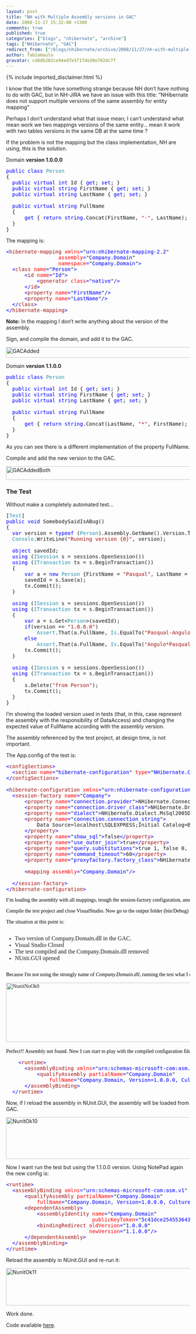```yaml
---
layout: post
title: "NH with Multiple Assembly versions in GAC"
date: 2008-11-27 15:32:00 +1300
comments: true
published: true
categories: ["blogs", "nhibernate", "archive"]
tags: ["NHibernate", "GAC"]
redirect_from: ["/blogs/nhibernate/archive/2008/11/27/nh-with-multiple-assembly-versions-in-gac.aspx"]
author: fabiomaulo
gravatar: cd6db202ce94ed7e5f1fde30e702dc7f
---
```

{% include imported_disclaimer.html %}
<p>I know that the title have something strange because NH don&rsquo;t have nothing to do with GAC, but in NH-JIRA we have an issue with this title: &ldquo;NHibernate does not support multiple versions of the same assembly for entity mapping&rdquo;</p>
<p>Perhaps I don&rsquo;t understand what that issue mean; I can&rsquo;t understand what mean work we two mappings versions of the same entity&hellip; mean it work with two tables versions in the same DB at the same time ?</p>
<p>If the problem is not the mapping but the class implementation, NH are using, this is the solution.</p>
<p>Domain <strong>version 1.0.0.0</strong></p>
<pre class="code"><span style="color: blue">public class </span><span style="color: #2b91af">Person<br /></span>{<br />  <span style="color: blue">public virtual int </span>Id { <span style="color: blue">get</span>; <span style="color: blue">set</span>; }<br />  <span style="color: blue">public virtual string </span>FirstName { <span style="color: blue">get</span>; <span style="color: blue">set</span>; }<br />  <span style="color: blue">public virtual string </span>LastName { <span style="color: blue">get</span>; <span style="color: blue">set</span>; }<br /><br />  <span style="color: blue">public virtual string </span>FullName<br />  {<br />      <span style="color: blue">get </span>{ <span style="color: blue">return string</span>.Concat(FirstName, <span style="color: #a31515">"-"</span>, LastName); }<br />  }<br />}</pre>
<p>The mapping is:</p>
<pre class="code"><span style="color: blue">&lt;</span><span style="color: #a31515">hibernate-mapping </span><span style="color: red">xmlns</span><span style="color: blue">=</span>"<span style="color: blue">urn:nhibernate-mapping-2.2</span>"<br />                 <span style="color: red">assembly</span><span style="color: blue">=</span>"<span style="color: blue">Company.Domain</span>"<br />                 <span style="color: red">namespace</span><span style="color: blue">=</span>"<span style="color: blue">Company.Domain</span>"<span style="color: blue">&gt;<br />  &lt;</span><span style="color: #a31515">class </span><span style="color: red">name</span><span style="color: blue">=</span>"<span style="color: blue">Person</span>"<span style="color: blue">&gt;<br />      &lt;</span><span style="color: #a31515">id </span><span style="color: red">name</span><span style="color: blue">=</span>"<span style="color: blue">Id</span>"<span style="color: blue">&gt;<br />          &lt;</span><span style="color: #a31515">generator </span><span style="color: red">class</span><span style="color: blue">=</span>"<span style="color: blue">native</span>"<span style="color: blue">/&gt;<br />      &lt;/</span><span style="color: #a31515">id</span><span style="color: blue">&gt;<br />      &lt;</span><span style="color: #a31515">property </span><span style="color: red">name</span><span style="color: blue">=</span>"<span style="color: blue">FirstName</span>"<span style="color: blue">/&gt;<br />      &lt;</span><span style="color: #a31515">property </span><span style="color: red">name</span><span style="color: blue">=</span>"<span style="color: blue">LastName</span>"<span style="color: blue">/&gt;<br />  &lt;/</span><span style="color: #a31515">class</span><span style="color: blue">&gt;<br />&lt;/</span><span style="color: #a31515">hibernate-mapping</span><span style="color: blue">&gt;<br /></span></pre>
<p><span style="font-weight: bold">Note:</span> In the mapping I don&rsquo;t write anything about the version of the assembly.</p>
<p>Sign, and compile the domain, and add it to the GAC.</p>
<p><a href="/cfs-file.ashx/__key/CommunityServer.Blogs.Components.WeblogFiles/nhibernate/GACAdded_5F00_73C2338C.png"><img border="0" width="644" src="/cfs-file.ashx/__key/CommunityServer.Blogs.Components.WeblogFiles/nhibernate/GACAdded_5F00_thumb_5F00_21435350.png" alt="GACAdded" height="29" style="border-top-width: 0px; display: inline; border-left-width: 0px; border-bottom-width: 0px; border-right-width: 0px" title="GACAdded" /></a> </p>
<p>Domain <strong>version 1.1.0.0</strong></p>
<pre class="code"><span style="color: blue">public class </span><span style="color: #2b91af">Person<br /></span>{<br />  <span style="color: blue">public virtual int </span>Id { <span style="color: blue">get</span>; <span style="color: blue">set</span>; }<br />  <span style="color: blue">public virtual string </span>FirstName { <span style="color: blue">get</span>; <span style="color: blue">set</span>; }<br />  <span style="color: blue">public virtual string </span>LastName { <span style="color: blue">get</span>; <span style="color: blue">set</span>; }<br /><br />  <span style="color: blue">public virtual string </span>FullName<br />  {<br />      <span style="color: blue">get </span>{ <span style="color: blue">return string</span>.Concat(LastName, <span style="color: #a31515">"*"</span>, FirstName); }<br />  }<br />}</pre>
<p>As you can see there is a different implementation of the property FullName.</p>
<p>Compile and add the new version to the GAC.</p>
<p><a href="/cfs-file.ashx/__key/CommunityServer.Blogs.Components.WeblogFiles/nhibernate/GACAddedBoth_5F00_439AE8C9.png"><img border="0" width="644" src="/cfs-file.ashx/__key/CommunityServer.Blogs.Components.WeblogFiles/nhibernate/GACAddedBoth_5F00_thumb_5F00_53A9B780.png" alt="GACAddedBoth" height="37" style="border-top-width: 0px; display: inline; border-left-width: 0px; border-bottom-width: 0px; border-right-width: 0px" title="GACAddedBoth" /></a> </p>
<h3>The Test</h3>
<p>Without make a completely automated test&hellip;</p>
<pre class="code">[<span style="color: #2b91af">Test</span>]<br /><span style="color: blue">public void </span>SomebodySaidIsABug()<br />{<br />  <span style="color: blue">var </span>version = <span style="color: blue">typeof </span>(<span style="color: #2b91af">Person</span>).Assembly.GetName().Version.ToString();<br />  <span style="color: #2b91af">Console</span>.WriteLine(<span style="color: #a31515">"Running version {0}"</span>, version);<br /><br />  <span style="color: blue">object </span>savedId;<br />  <span style="color: blue">using </span>(<span style="color: #2b91af">ISession </span>s = sessions.OpenSession())<br />  <span style="color: blue">using </span>(<span style="color: #2b91af">ITransaction </span>tx = s.BeginTransaction())<br />  {<br />      <span style="color: blue">var </span>a = <span style="color: blue">new </span><span style="color: #2b91af">Person </span>{FirstName = <span style="color: #a31515">"Pasqual"</span>, LastName = <span style="color: #a31515">"Angulo"</span>};<br />      savedId = s.Save(a);<br />      tx.Commit();<br />  }<br /><br />  <span style="color: blue">using </span>(<span style="color: #2b91af">ISession </span>s = sessions.OpenSession())<br />  <span style="color: blue">using </span>(<span style="color: #2b91af">ITransaction </span>tx = s.BeginTransaction())<br />  {<br />      <span style="color: blue">var </span>a = s.Get&lt;<span style="color: #2b91af">Person</span>&gt;(savedId);<br />      <span style="color: blue">if</span>(version == <span style="color: #a31515">"1.0.0.0"</span>)<br />          <span style="color: #2b91af">Assert</span>.That(a.FullName, <span style="color: #2b91af">Is</span>.EqualTo(<span style="color: #a31515">"Pasqual-Angulo"</span>));<br />      <span style="color: blue">else<br />          </span><span style="color: #2b91af">Assert</span>.That(a.FullName, <span style="color: #2b91af">Is</span>.EqualTo(<span style="color: #a31515">"Angulo*Pasqual"</span>));<br />      tx.Commit();<br />  }<br /><br />  <span style="color: blue">using </span>(<span style="color: #2b91af">ISession </span>s = sessions.OpenSession())<br />  <span style="color: blue">using </span>(<span style="color: #2b91af">ITransaction </span>tx = s.BeginTransaction())<br />  {<br />      s.Delete(<span style="color: #a31515">"from Person"</span>);<br />      tx.Commit();<br />  }<br />}</pre>
<p>I&rsquo;m showing the loaded version used in tests (that, in this, case represent the assembly with the responsibility of DataAccess) and changing the expected value of FullName according with the assembly version.</p>
<p>The assembly referenced by the test project, at design time, is not important.</p>
<p>The App.config of the test is:</p>
<pre class="code"><span style="color: blue">&lt;</span><span style="color: #a31515">configSections</span><span style="color: blue">&gt;<br />  &lt;</span><span style="color: #a31515">section </span><span style="color: red">name</span><span style="color: blue">=</span>"<span style="color: blue">hibernate-configuration</span>" <span style="color: red">type</span><span style="color: blue">=</span>"<span style="color: blue">NHibernate.Cfg.ConfigurationSectionHandler, NHibernate</span>"<span style="color: blue">/&gt;<br />&lt;/</span><span style="color: #a31515">configSections</span><span style="color: blue">&gt;<br /><br />&lt;</span><span style="color: #a31515">hibernate-configuration </span><span style="color: red">xmlns</span><span style="color: blue">=</span>"<span style="color: blue">urn:nhibernate-configuration-2.2</span>"<span style="color: blue">&gt;<br />  &lt;</span><span style="color: #a31515">session-factory </span><span style="color: red">name</span><span style="color: blue">=</span>"<span style="color: blue">Company</span>"<span style="color: blue">&gt;<br />      &lt;</span><span style="color: #a31515">property </span><span style="color: red">name</span><span style="color: blue">=</span>"<span style="color: blue">connection.provider</span>"<span style="color: blue">&gt;</span>NHibernate.Connection.DriverConnectionProvider<span style="color: blue">&lt;/</span><span style="color: #a31515">property</span><span style="color: blue">&gt;<br />      &lt;</span><span style="color: #a31515">property </span><span style="color: red">name</span><span style="color: blue">=</span>"<span style="color: blue">connection.driver_class</span>"<span style="color: blue">&gt;</span>NHibernate.Driver.SqlClientDriver<span style="color: blue">&lt;/</span><span style="color: #a31515">property</span><span style="color: blue">&gt;<br />      &lt;</span><span style="color: #a31515">property </span><span style="color: red">name</span><span style="color: blue">=</span>"<span style="color: blue">dialect</span>"<span style="color: blue">&gt;</span>NHibernate.Dialect.MsSql2005Dialect<span style="color: blue">&lt;/</span><span style="color: #a31515">property</span><span style="color: blue">&gt;<br />      &lt;</span><span style="color: #a31515">property </span><span style="color: red">name</span><span style="color: blue">=</span>"<span style="color: blue">connection.connection_string</span>"<span style="color: blue">&gt;<br />          </span>Data Source=localhost\SQLEXPRESS;Initial Catalog=BlogSpot;Integrated Security=True<br />      <span style="color: blue">&lt;/</span><span style="color: #a31515">property</span><span style="color: blue">&gt;<br />      &lt;</span><span style="color: #a31515">property </span><span style="color: red">name</span><span style="color: blue">=</span>"<span style="color: blue">show_sql</span>"<span style="color: blue">&gt;</span>false<span style="color: blue">&lt;/</span><span style="color: #a31515">property</span><span style="color: blue">&gt;<br />      &lt;</span><span style="color: #a31515">property </span><span style="color: red">name</span><span style="color: blue">=</span>"<span style="color: blue">use_outer_join</span>"<span style="color: blue">&gt;</span>true<span style="color: blue">&lt;/</span><span style="color: #a31515">property</span><span style="color: blue">&gt;<br />      &lt;</span><span style="color: #a31515">property </span><span style="color: red">name</span><span style="color: blue">=</span>"<span style="color: blue">query.substitutions</span>"<span style="color: blue">&gt;</span>true 1, false 0, yes 'Y', no 'N'<span style="color: blue">&lt;/</span><span style="color: #a31515">property</span><span style="color: blue">&gt;<br />      &lt;</span><span style="color: #a31515">property </span><span style="color: red">name</span><span style="color: blue">=</span>"<span style="color: blue">command_timeout</span>"<span style="color: blue">&gt;</span>60<span style="color: blue">&lt;/</span><span style="color: #a31515">property</span><span style="color: blue">&gt;<br />      &lt;</span><span style="color: #a31515">property </span><span style="color: red">name</span><span style="color: blue">=</span>"<span style="color: blue">proxyfactory.factory_class</span>"<span style="color: blue">&gt;</span>NHibernate.ByteCode.LinFu.ProxyFactoryFactory, NHibernate.ByteCode.LinFu<span style="color: blue">&lt;/</span><span style="color: #a31515">property</span><span style="color: blue">&gt;<br />    <br />      &lt;</span><span style="color: #a31515">mapping </span><span style="color: red">assembly</span><span style="color: blue">=</span>"<span style="color: blue">Company.Domain</span>"<span style="color: blue">/&gt;<br />    <br />  &lt;/</span><span style="color: #a31515">session-factory</span><span style="color: blue">&gt;<br />&lt;/</span><span style="color: #a31515">hibernate-configuration</span><span style="color: blue">&gt;</span></pre>
<pre class="code"><span style="color: blue"><span style="color: #000000; font-family: trebuchet ms">I&rsquo;m loading the assembly with all mappings, trough the session-factory configuration, another time without specify the assembly strong name.</span></span></pre>
<pre class="code"><span style="color: blue"><span style="color: #000000; font-family: trebuchet ms">Compile the test project and close VisualStudio. Now go to the output folder (bin/Debug) and delete the Company.Domain.dll file. Then open NUnit.Gui.</span></span></pre>
<pre class="code"><span style="color: blue"><span style="color: #000000; font-family: trebuchet ms">The situation at this point is:</span></span></pre>
<pre class="code"><ul><li><span style="font-family: 'Trebuchet MS'"><span style="font-size: medium">Two version of Company.Domain.dll in the GAC.</span></span><span style="font-size: medium"><br /></span></li><li><span style="font-family: 'Trebuchet MS'"><span style="font-size: medium">Visual Studio Closed</span></span><span style="font-size: medium"><br /></span></li><li><span style="font-family: 'Trebuchet MS'"><span style="font-size: medium">The test compiled and the Company.Domain.dll removed</span></span><span style="font-size: medium"><br /></span></li><li><span style="font-family: 'Trebuchet MS'"><span style="font-size: medium">NUnit.GUI opened</span></span><br /></li></ul></pre>
<pre class="code"><span style="color: blue"><span style="color: #000000; font-family: trebuchet ms">Because I'm not using the strongly name of <span style="font-style: italic">Company.Domain.dll</span>, running the test what I expect is that it fail</span></span></pre>
<pre class="code"><span style="color: blue"><span style="color: #000000; font-family: trebuchet ms"><a href="/cfs-file.ashx/__key/CommunityServer.Blogs.Components.WeblogFiles/nhibernate/NunitNoOk0_5F00_20D9B10C.png"><img border="0" width="642" src="/cfs-file.ashx/__key/CommunityServer.Blogs.Components.WeblogFiles/nhibernate/NunitNoOk0_5F00_thumb_5F00_34892B51.png" alt="NunitNoOk0" height="162" style="border-top-width: 0px; display: inline; border-left-width: 0px; border-bottom-width: 0px; border-right-width: 0px" title="NunitNoOk0" /></a>  </span></span></pre>
<pre class="code"><span style="color: blue"><span style="color: #000000; font-family: trebuchet ms">Perfect!! Assembly not found. Now I can start to play with the compiled configuration file (<span style="font-style: italic"><span style="font-weight: bold">DiffAssemblyVersion.dll.config</span></span>) using the NotePad.</span></span></pre>
<pre class="code">    <span style="color: blue">&lt;</span><span style="color: #a31515">runtime</span><span style="color: blue">&gt;<br />      &lt;</span><span style="color: #a31515">assemblyBinding </span><span style="color: red">xmlns</span><span style="color: blue">=</span>"<span style="color: blue">urn:schemas-microsoft-com:asm.v1</span>" <span style="color: red">applies-to</span><span style="color: blue">=</span>"<span style="color: blue">v2.0.50727</span>"<span style="color: blue">&gt;<br />          &lt;</span><span style="color: #a31515">qualifyAssembly </span><span style="color: red">partialName</span><span style="color: blue">=</span>"<span style="color: blue">Company.Domain</span>"<br />              <span style="color: red">fullName</span><span style="color: blue">=</span>"<span style="color: blue">Company.Domain, Version=1.0.0.0, Culture=neutral, PublicKeyToken=5c41dce254553643</span>" <span style="color: blue">/&gt;<br />      &lt;/</span><span style="color: #a31515">assemblyBinding</span><span style="color: blue">&gt;<br />  &lt;/</span><span style="color: #a31515">runtime</span><span style="color: blue">&gt;<br /></span></pre>
<p>
<a href="http://11011.net/software/vspaste"></a></p>
<p>Now, if I reload the assembly in NUnit.GUI, the assembly will be loaded from GAC.</p>
<p><a href="/cfs-file.ashx/__key/CommunityServer.Blogs.Components.WeblogFiles/nhibernate/NunitOk10_5F00_63DD318C.png"><img border="0" width="644" src="/cfs-file.ashx/__key/CommunityServer.Blogs.Components.WeblogFiles/nhibernate/NunitOk10_5F00_thumb_5F00_7A32D6D1.png" alt="NunitOk10" height="114" style="border-top-width: 0px; display: inline; border-left-width: 0px; border-bottom-width: 0px; border-right-width: 0px" title="NunitOk10" /></a> </p>
<p>Now I want run the test but using the 1.1.0.0 version. Using NotePad again the new config is:</p>
<pre class="code"><span style="color: blue">&lt;</span><span style="color: #a31515">runtime</span><span style="color: blue">&gt;<br />  &lt;</span><span style="color: #a31515">assemblyBinding </span><span style="color: red">xmlns</span><span style="color: blue">=</span>"<span style="color: blue">urn:schemas-microsoft-com:asm.v1</span>" <span style="color: red">applies-to</span><span style="color: blue">=</span>"<span style="color: blue">v2.0.50727</span>"<span style="color: blue">&gt;<br />      &lt;</span><span style="color: #a31515">qualifyAssembly </span><span style="color: red">partialName</span><span style="color: blue">=</span>"<span style="color: blue">Company.Domain</span>"<br />          <span style="color: red">fullName</span><span style="color: blue">=</span>"<span style="color: blue">Company.Domain, Version=1.0.0.0, Culture=neutral, PublicKeyToken=5c41dce254553643</span>" <span style="color: blue">/&gt;<br />      &lt;</span><span style="color: #a31515">dependentAssembly</span><span style="color: blue">&gt;<br />          &lt;</span><span style="color: #a31515">assemblyIdentity </span><span style="color: red">name</span><span style="color: blue">=</span>"<span style="color: blue">Company.Domain</span>"<br />                            <span style="color: red">publicKeyToken</span><span style="color: blue">=</span>"<span style="color: blue">5c41dce254553643</span>"<span style="color: blue">/&gt;<br />          &lt;</span><span style="color: #a31515">bindingRedirect </span><span style="color: red">oldVersion</span><span style="color: blue">=</span>"<span style="color: blue">1.0.0.0</span>"<br />                           <span style="color: red">newVersion</span><span style="color: blue">=</span>"<span style="color: blue">1.1.0.0</span>"<span style="color: blue">/&gt;<br />      &lt;/</span><span style="color: #a31515">dependentAssembly</span><span style="color: blue">&gt;<br />  &lt;/</span><span style="color: #a31515">assemblyBinding</span><span style="color: blue">&gt;<br />&lt;/</span><span style="color: #a31515">runtime</span><span style="color: blue">&gt;</span></pre>
<p>Reload the assembly in NUnit.GUI and re-run it:</p>
<p><a href="/cfs-file.ashx/__key/CommunityServer.Blogs.Components.WeblogFiles/nhibernate/NunitOk11_5F00_4528D852.png"><img border="0" width="644" src="/cfs-file.ashx/__key/CommunityServer.Blogs.Components.WeblogFiles/nhibernate/NunitOk11_5F00_thumb_5F00_34B06757.png" alt="NunitOk11" height="102" style="border-top-width: 0px; display: inline; border-left-width: 0px; border-bottom-width: 0px; border-right-width: 0px" title="NunitOk11" /></a> </p>
<p>Work done.</p>
<p>Code available <a href="http://code.google.com/p/unhaddins/source/browse/#svn/HunabKu/src/DiffAssemblyVersion">here</a>.</p>
